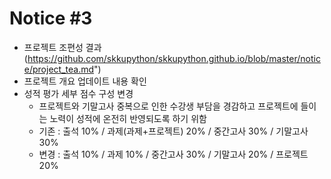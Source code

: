 # Notice #3
* 프로젝트 조편성 결과(https://github.com/skkupython/skkupython.github.io/blob/master/notice/project_tea.md")
* 프로젝트 개요 업데이트 내용 확인
* 성적 평가 세부 점수 구성 변경
    * 프로젝트와 기말고사 중복으로 인한 수강생 부담을 경감하고 프로젝트에 들이는 노력이 성적에 온전히 반영되도록 하기 위함
    * 기존 : 출석 10% / 과제(과제+프로젝트) 20% / 중간고사 30% / 기말고사 30%
    * 변경 : 출석 10% / 과제 10% / 중간고사 30% / 기말고사 20% / 프로젝트 20%
    